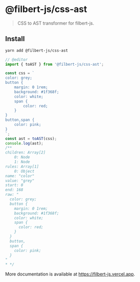 # @filbert-js/css-ast

> CSS to AST transformer for filbert-js.

## Install

```bash
yarn add @filbert-js/css-ast
```

```js
// @editor
import { toAST } from '@filbert-js/css-ast';

const css = `
color: grey;
button {
    margin: 0 1rem;
    background: #1f368f;
    color: white;
    span {
        color: red;
    }
}
button,span {
    color: pink;
}
`;
const ast = toAST(css);
console.log(ast);
/**  
children: Array[2]
    0: Node
    1: Node
rules: Array[1]
    0: Object
name: "color"
value: "grey"
start: 0
end: 168
raw: "
  color: grey;
  button {
    margin: 0 1rem;
    background: #1f368f;
    color: white;
    span {
      color: red;
    }
  }
  button,
  span {
    color: pink;
  }
"
* */
```

More documentation is available at https://filbert-js.vercel.app.
